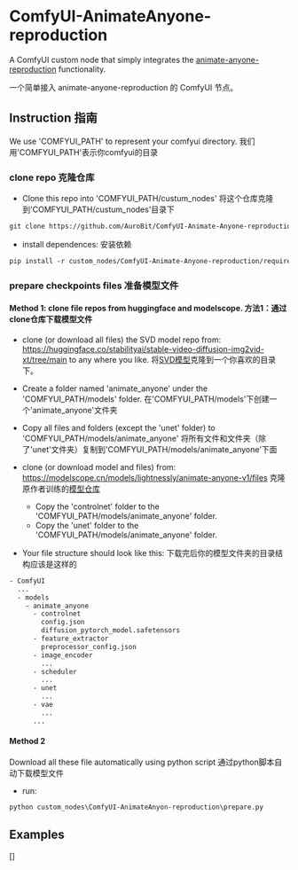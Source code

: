 # ComfyUI-AnimateAnyone-reproduction

A ComfyUI custom node that simply integrates the [animate-anyone-reproduction](https://github.com/bendanzzc/AnimateAnyone-reproduction) functionality.

一个简单接入 animate-anyone-reproduction 的 ComfyUI 节点。


## Instruction 指南

We use 'COMFYUI_PATH' to represent your comfyui directory.
我们用'COMFYUI_PATH'表示你comfyui的目录

### clone repo 克隆仓库
* Clone this repo into 'COMFYUI_PATH/custum_nodes' 将这个仓库克隆到'COMFYUI_PATH/custum_nodes'目录下
```txt
git clone https://github.com/AuroBit/ComfyUI-Animate-Anyone-reproduction.git custom_nodes/ComfyUI-Animate-Anyone-reproduction
```
* install dependences: 安装依赖
```txt
pip install -r custom_nodes/ComfyUI-Animate-Anyone-reproduction/requirements.txt
```


### prepare checkpoints files 准备模型文件
#### Method 1: clone file repos from huggingface and modelscope. 方法1：通过clone仓库下载模型文件

* clone (or download all files) the SVD model repo from: https://huggingface.co/stabilityai/stable-video-diffusion-img2vid-xt/tree/main  to any where you like. 将[SVD模型](https://huggingface.co/stabilityai/stable-video-diffusion-img2vid-xt/tree/main)克隆到一个你喜欢的目录下。
* Create a folder named 'animate_anyone' under the 'COMFYUI_PATH/models' folder. 在'COMFYUI_PATH/models'下创建一个'animate_anyone'文件夹
* Copy all files and folders (except the 'unet' folder) to 'COMFYUI_PATH/models/animate_anyone' 将所有文件和文件夹（除了'unet'文件夹）复制到'COMFYUI_PATH/models/animate_anyone'下面

* clone (or download model and files) from: https://modelscope.cn/models/lightnessly/animate-anyone-v1/files 克隆原作者训练的[模型仓库](https://modelscope.cn/models/lightnessly/animate-anyone-v1/files)
   * Copy the 'controlnet' folder to the 'COMFYUI_PATH/models/animate_anyone' folder.
   * Copy the 'unet' folder to the 'COMFYUI_PATH/models/animate_anyone' folder.

* Your file structure should look like this: 下载完后你的模型文件夹的目录结构应该是这样的
```txt
- ComfyUI
  ...
  - models
    - animate_anyone
      - controlnet
        config.json
        diffusion_pytorch_model.safetensors
      - feature_extractor
        preprocessor_config.json
      - image_encoder
        ...
      - scheduler
        ...
      - unet
        ...
      - vae
        ...
      ...
```


#### Method 2
Download all these file automatically using python script
通过python脚本自动下载模型文件

* run:
```txt
python custom_nodes\ComfyUI-AnimateAnyon-reproduction\prepare.py
```


## Examples
[]